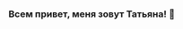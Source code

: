 ### Всем привет, меня зовут Татьяна! 👋

<!--
**vdovinati/vdovinati** is a ✨ _special_ ✨ repository because its `README.md` (this file) appears on your GitHub profile.
[![Typing SVG](https://readme-typing-svg.herokuapp.com?color=%2336BCF7&lines=Data scientist)](https://git.io/typing-svg)
Here are some ideas to get you started:

- 🔭 I’m currently working on ...
- 🌱 I’m currently learning ...
- 👯 I’m looking to collaborate on ...
- 🤔 I’m looking for help with ...
- 💬 Ask me about ...
- 📫 How to reach me: ...
- 😄 Pronouns: ...
- ⚡ Fun fact: ...
-->
